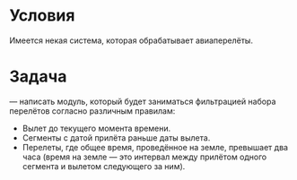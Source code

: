 # Условия 

Имеется некая система, которая обрабатывает авиаперелёты.

# Задача 
— написать модуль, который будет заниматься фильтрацией набора перелётов согласно различным правилам:

+ Вылет до текущего момента времени.
+ Сегменты с датой прилёта раньше даты вылета.
+ Перелеты, где общее время, проведённое на земле, превышает два часа (время на земле — это интервал между прилётом одного сегмента и вылетом следующего за ним).
